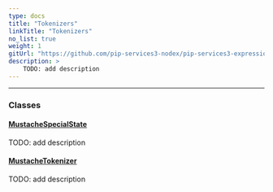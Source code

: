 ```yaml
---
type: docs
title: "Tokenizers"
linkTitle: "Tokenizers"
no_list: true
weight: 1
gitUrl: "https://github.com/pip-services3-nodex/pip-services3-expressions-nodex"
description: >
    TODO: add description
---
```

---
<div class="module-body"> 

### Classes

#### [MustacheSpecialState](mustache_special_state)
TODO: add description

#### [MustacheTokenizer](mustache_tokenizer)
TODO: add description


</div>

